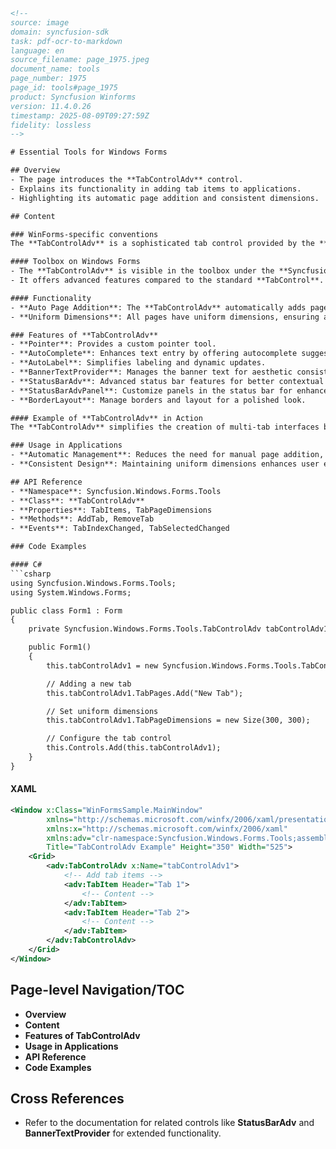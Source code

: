 ```html
<!--
source: image
domain: syncfusion-sdk
task: pdf-ocr-to-markdown
language: en
source_filename: page_1975.jpeg
document_name: tools
page_number: 1975
page_id: tools#page_1975
product: Syncfusion Winforms
version: 11.4.0.26
timestamp: 2025-08-09T09:27:59Z
fidelity: lossless
-->

# Essential Tools for Windows Forms

## Overview
- The page introduces the **TabControlAdv** control.
- Explains its functionality in adding tab items to applications.
- Highlighting its automatic page addition and consistent dimensions.

## Content

### WinForms-specific conventions
The **TabControlAdv** is a sophisticated tab control provided by the **Syncfusion** toolbox in Windows Forms applications. It simplifies the creation and management of tab-based user interfaces.

#### Toolbox on Windows Forms
- The **TabControlAdv** is visible in the toolbox under the **Syncfusion** section.
- It offers advanced features compared to the standard **TabControl**.

#### Functionality
- **Auto Page Addition**: The **TabControlAdv** automatically adds pages to every tab item added to the application.
- **Uniform Dimensions**: All pages have uniform dimensions, ensuring a consistent and user-friendly design.

### Features of **TabControlAdv**
- **Pointer**: Provides a custom pointer tool.
- **AutoComplete**: Enhances text entry by offering autocomplete suggestions.
- **AutoLabel**: Simplifies labeling and dynamic updates.
- **BannerTextProvider**: Manages the banner text for aesthetic consistency.
- **StatusBarAdv**: Advanced status bar features for better contextual information.
- **StatusBarAdvPanel**: Customize panels in the status bar for enhanced usability.
- **BorderLayout**: Manage borders and layout for a polished look.

#### Example of **TabControlAdv** in Action
The **TabControlAdv** simplifies the creation of multi-tab interfaces by automatically handling the underlying page management, allowing developers to focus on designing the UI.

### Usage in Applications
- **Automatic Management**: Reduces the need for manual page addition, improving efficiency.
- **Consistent Design**: Maintaining uniform dimensions enhances user experience by providing a cohesive look across all pages.

## API Reference
- **Namespace**: Syncfusion.Windows.Forms.Tools
- **Class**: **TabControlAdv**
- **Properties**: TabItems, TabPageDimensions
- **Methods**: AddTab, RemoveTab
- **Events**: TabIndexChanged, TabSelectedChanged

### Code Examples

#### C#
```csharp
using Syncfusion.Windows.Forms.Tools;
using System.Windows.Forms;

public class Form1 : Form
{
    private Syncfusion.Windows.Forms.Tools.TabControlAdv tabControlAdv1;

    public Form1()
    {
        this.tabControlAdv1 = new Syncfusion.Windows.Forms.Tools.TabControlAdv();

        // Adding a new tab
        this.tabControlAdv1.TabPages.Add("New Tab");

        // Set uniform dimensions
        this.tabControlAdv1.TabPageDimensions = new Size(300, 300);

        // Configure the tab control
        this.Controls.Add(this.tabControlAdv1);
    }
}
```

#### XAML
```xml
<Window x:Class="WinFormsSample.MainWindow"
        xmlns="http://schemas.microsoft.com/winfx/2006/xaml/presentation"
        xmlns:x="http://schemas.microsoft.com/winfx/2006/xaml"
        xmlns:adv="clr-namespace:Syncfusion.Windows.Forms.Tools;assembly=Syncfusion.Tools.WPF"
        Title="TabControlAdv Example" Height="350" Width="525">
    <Grid>
        <adv:TabControlAdv x:Name="tabControlAdv1">
            <!-- Add tab items -->
            <adv:TabItem Header="Tab 1">
                <!-- Content -->
            </adv:TabItem>
            <adv:TabItem Header="Tab 2">
                <!-- Content -->
            </adv:TabItem>
        </adv:TabControlAdv>
    </Grid>
</Window>
```

## Page-level Navigation/TOC
- **Overview**
- **Content**
- **Features of TabControlAdv**
- **Usage in Applications**
- **API Reference**
- **Code Examples**

## Cross References
- Refer to the documentation for related controls like **StatusBarAdv** and **BannerTextProvider** for extended functionality.

<!-- tags: windows forms, tabcontroladv, syncfusion, tab control, design tool, toolbox, uniform dimensions, advanced features, auto-complete, pointer tool, label management, status bar, border layout keywords: tabcontroladv, windows forms, syncfusion, uniform dimensions, tab-based interface, advanced tab control, automatic page addition -->
```